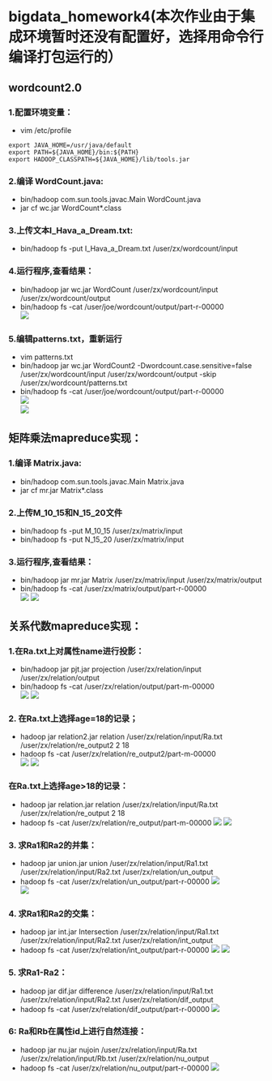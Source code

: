 # bigdata_homework4(本次作业由于集成环境暂时还没有配置好，选择用命令行编译打包运行的）
## wordcount2.0
### 1.配置环境变量：
* vim /etc/profile  
```
export JAVA_HOME=/usr/java/default  
export PATH=${JAVA_HOME}/bin:${PATH}  
export HADOOP_CLASSPATH=${JAVA_HOME}/lib/tools.jar  
```
### 2.编译 WordCount.java:  
* bin/hadoop com.sun.tools.javac.Main WordCount.java  
* jar cf wc.jar WordCount*.class  
### 3.上传文本I_Hava_a_Dream.txt:  
* bin/hadoop fs -put I_Hava_a_Dream.txt /user/zx/wordcount/input  
### 4.运行程序,查看结果：  
* bin/hadoop jar wc.jar WordCount /user/zx/wordcount/input /user/zx/wordcount/output  
* bin/hadoop fs -cat /user/joe/wordcount/output/part-r-00000  
![](https://github.com/JohnZhangninesun/bigdata_homework4/blob/master/screenshot/wordcount.PNG)
### 5.编辑patterns.txt，重新运行
* vim patterns.txt  
* bin/hadoop jar wc.jar WordCount2 -Dwordcount.case.sensitive=false /user/zx/wordcount/input /user/zx/wordcount/output -skip /user/zx/wordcount/patterns.txt  
* bin/hadoop fs -cat /user/joe/wordcount/output/part-r-00000    
![](https://github.com/JohnZhangninesun/bigdata_homework4/blob/master/screenshot/patterns.PNG)  
![](https://github.com/JohnZhangninesun/bigdata_homework4/blob/master/screenshot/wordcount2.PNG)  
## 矩阵乘法mapreduce实现：  
### 1.编译 Matrix.java:  
* bin/hadoop com.sun.tools.javac.Main Matrix.java  
* jar cf mr.jar Matrix*.class  
### 2.上传M_10_15和N_15_20文件  
* bin/hadoop fs -put M_10_15 /user/zx/matrix/input  
* bin/hadoop fs -put N_15_20 /user/zx/matrix/input  
### 3.运行程序,查看结果：  
* bin/hadoop jar mr.jar Matrix /user/zx/matrix/input /user/zx/matrix/output  
* bin/hadoop fs -cat /user/zx/matrix/output/part-r-00000  
![](https://github.com/JohnZhangninesun/bigdata_homework4/blob/master/screenshot/matrix1.PNG)
![](https://github.com/JohnZhangninesun/bigdata_homework4/blob/master/screenshot/matrix2.PNG)
## 关系代数mapreduce实现：  
### 1.在Ra.txt上对属性name进行投影：
* bin/hadoop jar pjt.jar projection /user/zx/relation/input /user/zx/relation/output
* bin/hadoop fs -cat /user/zx/relation/output/part-m-00000  
![](https://github.com/JohnZhangninesun/bigdata_homework4/blob/master/screenshot/projection0.PNG)
![](https://github.com/JohnZhangninesun/bigdata_homework4/blob/master/screenshot/projection.PNG)
### 2. 在Ra.txt上选择age=18的记录；
* hadoop jar relation2.jar relation /user/zx/relation/input/Ra.txt /user/zx/relation/re_output2 2 18
* hadoop fs -cat /user/zx/relation/re_output2/part-m-00000  
![](https://github.com/JohnZhangninesun/bigdata_homework4/blob/master/screenshot/relation3.PNG)
![](https://github.com/JohnZhangninesun/bigdata_homework4/blob/master/screenshot/relation4.PNG)
### 在Ra.txt上选择age>18的记录：  
* hadoop jar relation.jar relation /user/zx/relation/input/Ra.txt /user/zx/relation/re_output 2 18
* hadoop fs -cat /user/zx/relation/re_output/part-m-00000
![](https://github.com/JohnZhangninesun/bigdata_homework4/blob/master/screenshot/relation.PNG)
![](https://github.com/JohnZhangninesun/bigdata_homework4/blob/master/screenshot/relation2.PNG)
### 3. 求Ra1和Ra2的并集：
* hadoop jar union.jar union /user/zx/relation/input/Ra1.txt /user/zx/relation/input/Ra2.txt /user/zx/relation/un_output
* hadoop fs -cat /user/zx/relation/un_output/part-r-00000
![](https://github.com/JohnZhangninesun/bigdata_homework4/blob/master/screenshot/union.PNG)  
![](https://github.com/JohnZhangninesun/bigdata_homework4/blob/master/screenshot/union2.PNG)  
### 4. 求Ra1和Ra2的交集：
* hadoop jar int.jar Intersection /user/zx/relation/input/Ra1.txt /user/zx/relation/input/Ra2.txt /user/zx/relation/int_output
* hadoop fs -cat /user/zx/relation/int_output/part-r-00000
![](https://github.com/JohnZhangninesun/bigdata_homework4/blob/master/screenshot/Intersection.PNG)
![](https://github.com/JohnZhangninesun/bigdata_homework4/blob/master/screenshot/Intersection2.PNG)
### 5. 求Ra1-Ra2：
* hadoop jar dif.jar difference /user/zx/relation/input/Ra1.txt /user/zx/relation/input/Ra2.txt /user/zx/relation/dif_output 
* hadoop fs -cat /user/zx/relation/dif_output/part-r-00000
![](https://github.com/JohnZhangninesun/bigdata_homework4/blob/master/screenshot/difference.PNG)
### 6: Ra和Rb在属性id上进行自然连接：
* hadoop jar nu.jar nujoin /user/zx/relation/input/Ra.txt /user/zx/relation/input/Rb.txt /user/zx/relation/nu_output
* hadoop fs -cat /user/zx/relation/nu_output/part-r-00000
![](https://github.com/JohnZhangninesun/bigdata_homework4/blob/master/screenshot/nujoin.PNG)
